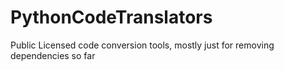 # PythonCodeTranslators
Public Licensed code conversion tools, mostly just for removing dependencies so far
